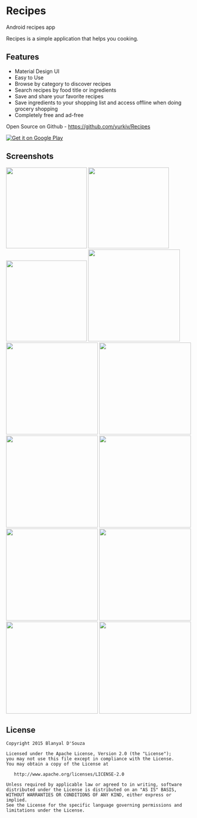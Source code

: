# Recipes
Android recipes app

Recipes is a simple application that helps you cooking.

Features
-------

- Material Design UI
- Easy to Use
- Browse by category to discover recipes
- Search recipes by food title or ingredients
- Save and share your favorite recipes
- Save ingredients to your shopping list and access offline when doing grocery shopping
- Completely free and ad-free

Open Source on Github - https://github.com/yurkiv/Recipes

<a href="">
  <img alt="Get it on Google Play"
       src="https://developer.android.com/images/brand/en_generic_rgb_wo_60.png" />
</a>



Screenshots
-------

<img src="https://raw.githubusercontent.com/yurkiv/Recipes/master/screenshots/2015_09_08_18.21.09.png" width="220">
<img src="https://raw.githubusercontent.com/yurkiv/Recipes/master/screenshots/2015_09_08_18.21.26.png" width="220">
<img src="https://raw.githubusercontent.com/yurkiv/Recipes/master/screenshots/2015_09_08_18.22.53.png" width="220">

<img src="https://raw.githubusercontent.com/yurkiv/Recipes/master/screenshots/2015_09_08_18.26.39.png" width="250">
<img src="https://raw.githubusercontent.com/yurkiv/Recipes/master/screenshots/2015_09_08_18.26.55.png" width="250">
<img src="https://raw.githubusercontent.com/yurkiv/Recipes/master/screenshots/2015_09_08_18.27.02.png" width="250">

<img src="https://raw.githubusercontent.com/yurkiv/Recipes/master/screenshots/2015_09_08_18.27.52.png" width="250">
<img src="https://raw.githubusercontent.com/yurkiv/Recipes/master/screenshots/2015_09_08_18.29.05.png" width="250">
<img src="https://raw.githubusercontent.com/yurkiv/Recipes/master/screenshots/2015_09_08_18.30.57.png" width="250">

<img src="https://raw.githubusercontent.com/yurkiv/Recipes/master/screenshots/2015_09_08_18.31.43.png" width="250">
<img src="https://raw.githubusercontent.com/yurkiv/Recipes/master/screenshots/2015_09_08_18.33.08.png" width="250">
<img src="https://raw.githubusercontent.com/yurkiv/Recipes/master/screenshots/2015_09_08_18.23.27.png" width="250">

License
-------

    Copyright 2015 Blanyal D'Souza

    Licensed under the Apache License, Version 2.0 (the "License");
    you may not use this file except in compliance with the License.
    You may obtain a copy of the License at

       http://www.apache.org/licenses/LICENSE-2.0

    Unless required by applicable law or agreed to in writing, software
    distributed under the License is distributed on an "AS IS" BASIS,
    WITHOUT WARRANTIES OR CONDITIONS OF ANY KIND, either express or implied.
    See the License for the specific language governing permissions and
    limitations under the License.
